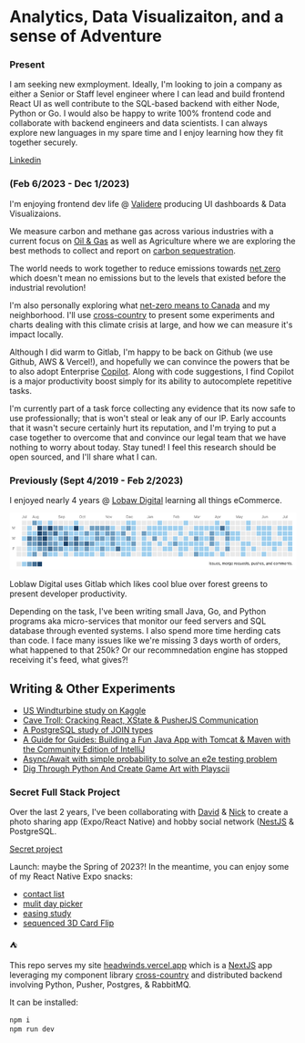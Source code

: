 # Analytics, Data Visualizaiton, and a sense of Adventure

### Present

I am seeking new exmployment. Ideally, I'm looking to join a company as either a Senior or Staff level engineer where I can lead and build frontend React UI as well contribute to the SQL-based backend with either Node, Python or Go. I would also be happy to write 100% frontend code and collaborate with backend engineers and data scientists. I can always explore new languages in my spare time and I enjoy learning how they fit together securely. 

[Linkedin](https://ca.linkedin.com/in/brandonflowers)

### (Feb 6/2023 - Dec 1/2023)

I'm enjoying frontend dev life @ [Validere](https://validere.com/) producing UI dashboards & Data Visualizaions.

We measure carbon and methane gas across various industries with a current focus on [Oil & Gas](https://www.validere.com/carbon-hub) as well as Agriculture where we are exploring the best methods to collect and report on [carbon sequestration](https://info.biologicalcarbon.ca/carbon-storage-publications?gclid=CjwKCAjwpuajBhBpEiwA_Ztfhf-Q7zSz2MSdZiPA4BRXdUasZ2LOMIJ4D8bWaCUBvV0S4hvpdRKOCxoCIuIQAvD_BwE).

The world needs to work together to reduce emissions towards [net zero](https://www.globalcitizen.org/en/content/what-is-net-zero-emissions-climate-change) which doesn't mean no emissions but to the levels that existed before the industrial revolution!

I'm also personally exploring what [net-zero means to Canada](https://www.canada.ca/en/services/environment/weather/climatechange/climate-plan/net-zero-emissions-2050.html) and my neighborhood. I'll use [cross-country](https://github.com/headwinds/cross-country) to present some experiments and charts dealing with this climate crisis at large, and how we can measure it's impact locally.

Although I did warm to Gitlab, I'm happy to be back on Github (we use Github, AWS & Vercel!), and hopefully we can convince the powers that be to also adopt Enterprise [Copilot](https://github.com/features/copilot). Along with code suggestions, I find Copilot is a major productivity boost simply for its ability to autocomplete repetitive tasks.

I'm currently part of a task force collecting any evidence that its now safe to use professionally; that is won't steal or leak any of our IP. Early accounts that it wasn't secure certainly hurt its reputation, and I'm trying to put a case together to overcome that and convince our legal team that we have nothing to worry about today. Stay tuned! I feel this research should be open sourced, and I'll share what I can.

### Previously (Sept 4/2019 - Feb 2/2023)

I enjoyed nearly 4 years @ [Lobaw Digital](https://loblawdigital.co/) learning all things eCommerce.

<img src="./gitlab.png" />

Loblaw Digital uses Gitlab which likes cool blue over forest greens to present developer productivity.

Depending on the task, I've been writing small Java, Go, and Python programs aka micro-services that monitor our feed servers and SQL database through evented systems. I also spend more time herding cats than code. I face many issues like we're missing 3 days worth of orders, what happened to that 250k? Or our recommnedation engine has stopped receiving it's feed, what gives?!

## Writing & Other Experiments

- [US Windturbine study on Kaggle](https://www.kaggle.com/code/headwinds/us-wind-turbines)
- [Cave Troll: Cracking React, XState & PusherJS Communication](https://dev.to/headwinds/heartbeat-cracking-react-xstate-pusherjs-communication-3bac)
- [A PostgreSQL study of JOIN types](https://twitter.com/headwinds/status/1588225965959815168)
- [A Guide for Guides: Building a Fun Java App with Tomcat & Maven with the Community Edition of IntelliJ](https://dev.to/headwinds/a-guide-for-guides-building-a-fun-java-app-with-tomcat-maven-with-the-community-edition-of-intellij-28cb)
- [Async/Await with simple probability to solve an e2e testing problem](https://codesandbox.io/s/async-await-with-recursion-qewndk)
- [Dig Through Python And Create Game Art with Playscii](https://dev.to/headwinds/)

### Secret Full Stack Project

Over the last 2 years, I've been collaborating with [David](https://github.com/djensenius) & [Nick](https://github.com/nickpagee) to create a photo sharing app (Expo/React Native) and hobby social network ([NestJS](https://nestjs.com/) & PostgreSQL.

[Secret project](https://github.com/Project-PD)

Launch: maybe the Spring of 2023?! In the meantime, you can enjoy some of my React Native Expo snacks:

- [contact list](https://snack.expo.dev/@headwinds/virtualized-contact-list)
- [mulit day picker](https://snack.expo.dev/@headwinds/multi-seven-day-picker)
- [easing study](https://snack.expo.dev/@headwinds/animated-easing-visualized)
- [sequenced 3D Card Flip](https://snack.expo.dev/@headwinds/flip-flip-flip-card)

⛺

This repo serves my site [headwinds.vercel.app](https://headwinds.vercel.app/) which is a [NextJS](https://nextjs.org/) app leveraging my component library [cross-country](https://www.npmjs.com/package/cross-country) and distributed backend involving Python, Pusher, Postgres, & RabbitMQ.

It can be installed:

```
npm i
npm run dev
```
